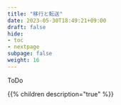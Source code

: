 ```yaml
---
title: "移行と転送"
date: 2023-05-30T18:49:21+09:00
draft: false
hide:
- toc
- nextpage
subpage: false
weight: 16
---
```


ToDo

<!--more-->

{{% children description="true"   %}}